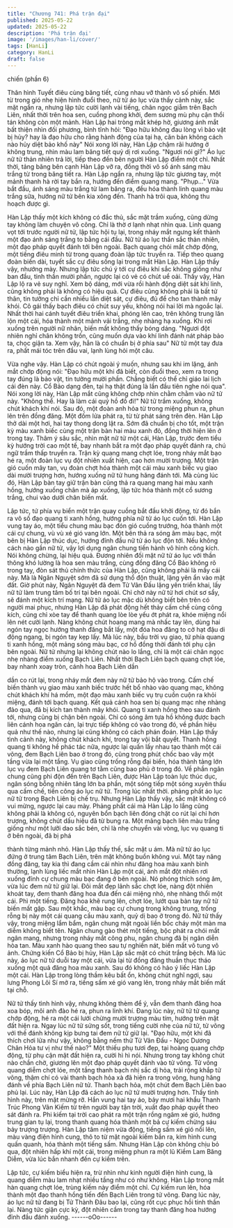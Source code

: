 ```yaml
---
title: "Chương 741: Phá trận đại"
published: 2025-05-22
updated: 2025-05-22
description: 'Phá trận đại'
image: '/images/han-li/cover/'
tags: [HanLi]
category: HanLi
draft: false
---
```


chiến (phần 6)

Thân hình Tuyết điêu cùng băng tiết, cùng nhau vỡ thành vô số
phiến.
Mới từ trong gió nhẹ hiện hình đuổi theo, nữ tử áo lục vừa thấy
cảnh này, sắc mặt ngẩn ra, nhưng lập tức cười lạnh vài tiếng,
chân ngọc giẫm trên Bạch Liên, nhất thời trên hoa sen, cuồng
phong khởi, đem sương mù phụ cận thổi tán không còn một
mảnh.
Hàn Lập hai tròng mắt khép hờ, giương ánh mắt bất thiện nhìn
đối phương, bình tĩnh hỏi:
"Đạo hữu không đau lòng vì bảo vật bị hủy? hay là đạo hữu cho
rằng hành động của tại hạ, căn bản không cách nào hủy diệt bảo
khố này" Nói xong lời này, Hàn Lập chậm rãi hướng ở không
trung, nhìn màu lam băng tiết quỷ dị rơi xuống.
"Ngươi nói gì?" Áo lục nữ tử thản nhiên trả lời, tiếp theo đến bên
người Hàn Lập điểm một chỉ.
Nhất thời, tảng băng bên cạnh Hàn Lập vỡ ra, đồng thời vô số
ánh sáng màu trắng từ trong băng tiết ra.
Hàn Lập ngẩn ra, nhưng lập tức giương tay, một mảnh thanh hà
rời tay bắn ra, hướng đến điểm quang mang.
"Phụp…" Vừa bắt đầu, ánh sáng màu trắng từ lam băng ra, đều
hóa thành linh quang màu trắng sữa, hướng nữ tử bên kia xông
đến.
Thanh hà trôi qua, không thu hoạch được gì.

Hàn Lập thấy một kích không có đắc thủ, sắc mặt trầm xuống,
cũng dừng tay không làm chuyện vô công. Chỉ là thờ ơ lạnh nhạt
nhìn qua.
Linh quang vọt tới trước người nữ tử, lập tức hội tụ lại, trong nháy
mắt ngưng kết thành một đạo ánh sáng trắng to bằng cái đầu.
Nữ tử áo lục thần sắc thản nhiên, một đạo pháp quyết đánh tới
bên ngoài.
Bạch quang chói mắt chớp động, một tiếng điêu minh từ trong
quang đoàn lập tức truyền ra. Tiếp theo quang đoàn biến dài,
tuyết sắc cự điêu sống lại trong mắt Hàn Lập.
Hàn Lập thấy vậy, nhướng mày. Nhưng lập tức chú ý tới cự điêu
khí sắc không giống như ban đầu, tinh thần mười phần, ngược lại
có vẻ có chút uể oải.
Thấy vậy, Hàn Lập lộ ra vẻ suy nghĩ.
Xem bộ dáng, mới vừa rồi hành động diệt sát khí linh, cũng không
phải là không có hiệu quả. Cự điêu cũng không phải là bất tử
thân, tin tưởng chỉ cần nhiều lần diệt sát, cự điêu, đủ để cho tan
thành mây khói.
Cô gái thấy bạch điêu có chút suy yếu, không nói hai lời mà
ngoắc lại.
Nhất thời hai cánh tuyết điêu triển khai, phóng lên cao, trên không
trung lăn lộn một cái, hóa thành một mảnh vải trắng, nhẹ nhàng
hạ xuống.
Khi rơi xuống trên người nữ nhân, biến mất không thấy bóng
dáng.
"Ngươi đột nhiên nghỉ chân không trốn, cũng muốn dựa vào khí
linh đánh nát pháp bảo ta, chọc giận ta. Xem vậy, hẳn là có chuẩn
bị ở phía sau" Nữ tử một tay đưa ra, phất mái tóc trên đầu vai,
lạnh lùng hỏi một câu.

Vừa nghe vậy. Hàn Lập có chút ngoài ý muốn, nhưng sau khi im
lặng, ánh mắt chớp động nói:
"Đạo hữu một khi đã biết, còn đuổi theo, xem ra trong tay đúng là
bảo vật, tin tưởng mười phần. Chẳng biết có thể chỉ giáo lai lịch
cái đèn này. Cổ Bảo dạng đèn, tại hạ thật đúng là lần đầu tiên
nghe nói qua".
Nói xong lời này, Hàn Lập mắt cũng không chớp nhìn chằm chằm
vào nữ tử này.
"Không thể. Hay là làm cái quỷ hồ đồ đi!" Nữ tử trầm xuống,
không chút khách khí nói.
Sau đó, một đoàn anh hỏa từ trong miệng phun ra, phun lên trên
đồng đăng.
Một đốm lửa phát ra, từ từ phát sáng trên đèn.
Hàn Lập thở dài một hơi, hai tay thong dong lật ra.
Sớm đã chuẩn bị cho tốt, một trận kỳ màu xanh biếc cùng một
trận bàn hai màu xanh đỏ, đồng thời hiện lên ở trong tay.
Thâm ý sâu sắc, nhìn mặt nữ tử một cái, Hàn Lập, trước đem tiểu
kỳ hướng trời cao một tế, bay nhanh bắt ra một đạo pháp quyết
đánh ra, chú ngữ trầm thấp truyền ra.
Trận kỳ quang mang chợt lóe, trong nháy mắt bạo hé ra, một
đoàn lục vụ đột nhiên xuất hiện, cao hơn mười trượng.
Một trận gió cuốn mây tan, vụ đoàn chợt hóa thành một cái màu
xanh biếc vụ giao dài mười trượng hơn, hướng xuống nữ tử hung
hăng đánh tới.
Mà cùng lúc đó, Hàn Lập bàn tay giữ trận bàn cũng thả ra quang
mang hai màu xanh hồng, hướng xuống chân mà áp xuống, lập
tức hóa thành một cổ sương trắng, chui vào dưới chân biến mất.

Lập tức, tứ phía vụ biển một trận quay cuồng bắt đầu khởi động,
từ đó bắn ra vô số đạo quang ti xanh hồng, hướng phía nữ tử áo
lục cuốn tới.
Hàn Lập vung tay áo, một tiểu chung màu bạc đón gió cuồng
trướng, hóa thành một cái cự chung, vù vù xé gió vang lớn. Một
bên thả ra sóng âm màu bạc, một bên bị Hàn Lập thúc dục,
hướng đỉnh đầu nữ tử áo lục độn tới.
Nếu không cách nào gần nữ tử, vậy lợi dụng ngân chung tiến
hành vô hình công kích. Nói không chừng, lại hiệu quả.
Đương nhiên đối mặt nữ tử áo lục với thần thông khó lường là
hoa sen màu trắng, cùng đồng đăng Cổ Bảo không rõ trong tay,
đòn sát thủ chính thức của Hàn Lập, cũng không phải là mấy cái
này.
Mà là Ngân Nguyệt sớm đã sử dụng thổ độn thuật, lặng yên ẩn
vào mặt đất.
Giờ phút này, Ngân Nguyệt đã đem Tử Vân Đấu lặng yên triển
khai, lấy nữ tử làm trung tâm bố trí tại bên ngoài.
Chỉ chờ này nữ tử hơi chút sơ sẩy, sẽ đánh một kích trí mạng.
Nữ tử áo lục mặc dù không biết bên trên có người mai phục,
nhưng Hàn Lập đã phát động hết thảy cấm chế cùng công kích,
cũng chỉ xòe tay để thanh quang lòe lòe yếu ớt phát ra, khóe
miệng nổi lên nét cười lạnh.
Nàng không chút hoang mang mà nhấc tay lên, dùng hai ngón tay
ngọc hướng thanh đăng bắt lấy, một đóa hoa đăng to cở hạt đậu
di động ngang, bị ngón tay kẹp lấy.
Mà lúc này, bầu trời vụ giao, tứ phía quang ti xanh hồng, một
mảng sóng màu bạc, cơ hồ đồng thời đánh tới phụ cận bên ngoài.
Nữ tử nhưng lại không chút nào lo lắng, chỉ là một cái chân ngọc
nhẹ nhàng điểm xuống Bạch Liên. Nhất thời Bạch Liên bạch
quang chợt lóe, bay nhanh xoay tròn, cánh hoa Bạch Liên dần

dần co rút lại, trong nháy mắt đem này nữ tử bảo hộ vào trong.
Cấm chế biến thành vụ giao màu xanh biếc trước hết bổ nhào
vào quang mạc, không chút khách khí há mồm, một đạo màu
xanh biếc vụ trụ cuồn cuộn ra khỏi miệng, đánh tới bạch quang.
Kết quả cánh hoa sen bị quang mạc nhẹ nhàng đảo qua, đã bị
kích tan thành mây khói.
Quang ti xanh hồng theo sau đánh tới, nhưng cũng bị chặn bên
ngoài. Chỉ có sóng âm tựa hồ không được bạch liên cánh hoa
ngăn cản, lại trực tiếp không có vào trong đó, về phần hiệu quả
như thế nào, nhưng lại cũng không có cách phán đoán.
Hàn Lập thấy tình cảnh này, không chút khách khí, trong tay vội
bắt quyết.
Thanh hồng quang ti không hề phác tác nữa, ngược lại quấn lấy
nhau tạo thành một cái võng, đem Bạch Liên bao ở trong đó,
cũng trong phút chốc bao vây một tầng vừa lại một tầng. Vụ giao
cũng trống rỗng đại biến, hóa thành tảng lớn lục vụ đem Bạch
Liên quang tơ tằm cũng bao phủ ở trong đó.
Về phần ngân chung cũng phi độn đến trên Bạch Liên, được Hàn
Lập toàn lực thúc dục, ngân sóng bỗng nhiên tăng lớn ba phần,
một sóng tiếp một sóng xuyên thấu qua cấm chế, tiến công áo lục
nữ tử.
Trong lúc nhất thời. phảng phất áo lục nữ tử trong Bạch Liên bị
chế trụ.
Nhưng Hàn Lập thấy vậy, sắc mặt không có vui mừng, ngược lại
cau mày.
Phảng phất cái mà Hàn Lập lo lắng cũng không phải là không có,
nguyên bổn bạch liên đóng chặt co rút lại chỉ hơn trượng, không
chút dấu hiệu đã từ bung ra.
Một mảng bạch liên màu trắng giống như một lưỡi dao sắc bén,
chỉ là nhẹ chuyển vài vòng, lục vụ quang ti ở bên ngoài, đã bị phá

thành từng mảnh nhỏ.
Hàn Lập thấy thế, sắc mặt u ám.
Mà nữ tử áo lục đứng ở trung tâm Bạch Liên, trên mặt không
buồn không vui. Một tay nâng đồng đăng, tay kia thì đang cầm cái
nhìn như đăng hoa màu xanh bình thường, lạnh lùng liếc mắt
nhìn Hàn Lập một cái, ánh mắt đột nhiên rơi xuống đỉnh cự chung
màu bạc đang ở bên ngoài.
Nó phóng thích sóng âm, vừa lúc đem nữ tử giữ lại.
Đôi mắt đẹp lãnh sắc chợt lóe, nàng đột nhiên khoát tay, đem
thanh đăng hoa đưa đến cái miệng nhỏ, nhẹ nhàng thổi một cái.
Phì một tiếng. Đăng hoa khẽ rung lên, chợt lóe, lướt qua bàn tay
nữ tử biến mất gặp.
Sau một khắc, màu bạc cự chung trong không trung, trống rỗng bị
này một cái quang cầu màu xanh, quỷ dị bao ở trong đó.
Nữ tử thấy vậy, trong miệng lẩm bẩm, ngân chung mặt ngoài liền
bốc cháy một màn ma diễm không biết tên.
Ngân chung gào thét một tiếng, bộc phát ra chói mắt ngân mang,
nhưng trong nháy mắt công phu, ngân chung đã bị ngân diễn hòa
tan.
Màu xanh hào quang theo sau tự nghiền nát, biến mất vô tung vô
ảnh.
Chứng kiến Cổ Bảo bị hủy, Hàn Lập sắc mặt có chút trắng bệch.
Mà lúc này, áo lục nữ tử duỗi tay một cái, vừa lại từ đồng đăng
thuần thục tháo xuống một quả đăng hoa màu xanh. Sau đó
không có hảo ý liếc Hàn Lập một cái.
Hàn Lập trong lòng thầm kêu bất ổn, không chút nghĩ ngợi, sau
lưng Phong Lôi Sí mở ra, tiếng sấm xé gió vang lên, trong nháy
mắt biến mất tại chỗ.

Nữ tử thấy tình hình vậy, nhưng không thèm để ý, vẫn đem thanh
đăng hoa xoa bóp, môi anh đào hé ra, phun ra linh khí.
Đang lúc này, nữ tử tử quang chớp động, hé ra một cái lưới
chừng mười trượng màu tím, hướng trên mặt đất hiện ra.
Ngay lúc nữ tử sửng sốt, trong tiếng cười nhẹ của nữ tử, tử võng
với thế đánh không kịp bưng tai đem nữ tử giữ lại.
"Đạo hữu, một khi đã thích chơi lửa như vậy, không bằng nếm thử
Tử Vân Đấu - Ngọc Dương Chân Hỏa tư vị như thế nào?" Một
thiếu phụ tươi đẹp, tại hoàng quang chớp động, từ phụ cận mặt
đất hiện ra, cười hì hì nói. Nhưng trong tay không chút nào chần
chờ, giương lên một đạo pháp quyết đánh vào tử võng.
Tử võng quang diễm chợt lóe, một tầng thanh bạch nhị sắc dị
hỏa, trải rộng khắp tử võng, thậm chí có vài thanh bạch hỏa xà đã
hiện ra trong võng, hung hăng đánh về phía Bạch Liên nữ tử.
Thanh bạch hỏa, một chút đem Bạch Liên bao phủ lại.
Lúc này, Hàn Lập đã cách áo lục nữ tử mười trượng hơn. Thấy
tình hình này, trên mặt mừng rỡ.
Hắn vung hai tay áo, bảy mươi hai khẩu Thanh Trúc Phong Vân
Kiếm từ trên người bay tận trời, xuất đạo pháp quyết theo sát
đánh ra.
Phi kiếm tại trời cao phát ra một trận rồng ngâm xé gió, hướng
trung gian tụ lại, trong thanh quang hóa thành một bả cự kiếm
chừng sáu bảy trượng trượng.
Hàn Lập tâm niệm vừa động, tiếng sấm xé gió nổi lên, màu vàng
điện hình cung, thô to từ mặt ngoài kiếm bắn ra, kim hình cung
quấn quanh, hóa thành một tiếng sấm.
Nhưng Hàn Lập còn không chịu bỏ qua, đột nhiên hấp khí một
cái, trong miệng phun ra một lũ Kiềm Lam Băng Diễm, vừa lúc
bắn nhanh đến cự kiếm trên.

Lập tức, cự kiếm biểu hiện ra, trừ nhìn như kinh người điện hình
cung, là quang diễm màu lam nhạt nhiều tầng như có như không.
Hàn Lập trong mắt hàn quang chợt lóe, trùng kiếm này điểm một
chỉ.
Cự kiếm run lên, hóa thành một đạo thanh hồng tiến đến Bạch
Liên trong tử võng.
Đang lúc này, áo lục nữ tử đang bị Tử Thành Đâu bao lại, cũng
rốt cục phục hồi tinh thần lại.
Nàng tức giận cực kỳ, đột nhiên cầm trong tay thanh đăng hoa
hướng đỉnh đầu đánh xuống.
------oOo------
